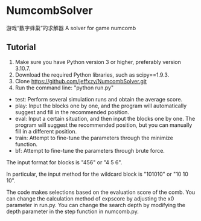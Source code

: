 # NumcombSolver
游戏“数字蜂巢”的求解器
A solver for game numcomb

## Tutorial
1. Make sure you have Python version 3 or higher, preferably version 3.10.7.
2. Download the required Python libraries, such as scipy==1.9.3.
3. Clone https://github.com/jeffxzy/NumcombSolver.git
4. Run the command line: "python run.py"



+ test: Perform several simulation runs and obtain the average score.
+ play: Input the blocks one by one, and the program will automatically suggest and fill in the recommended position.
+ eval: Input a certain situation, and then input the blocks one by one. The program will suggest the recommended position, but you can manually fill in a different position.
+ train: Attempt to fine-tune the parameters through the minimize function.
+ bf: Attempt to fine-tune the parameters through brute force.

The input format for blocks is "456" or "4 5 6".

In particular, the input method for the wildcard block is "101010" or "10 10 10".


The code makes selections based on the evaluation score of the comb. You can change the calculation method of expscore by adjusting the x0 parameter in run.py. You can change the search depth by modifying the depth parameter in the step function in numcomb.py.